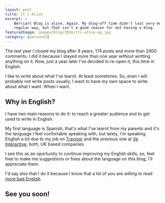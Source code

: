 ```yaml
---
layout: post
title: It's Alive
excerpt: >
    Berriart Blog is alive. Again. My blog-off time didn't last very much, I know that probably I will not write in a
    regular way, but that isn't a good reason for not having a blog.
featuredImage: images/blog/2016/its-alive-og.jpg
category: [personal]
---
```


The last year I closed my blog after 8 years, 174 posts and more than 2400 comments. I did it because I stayed more than one year
without writting anything on it. Now, just a year later I've decided to re-open it, this time in English.

I like to write about what I've learnt. At least sometimes. So, even I will probably not write posts usually, I want to have
my own space to write about what I want. When I want.

## Why in English?

I have two main reasons to do it: to reach a greater audience and to get used to write in English.

My first language is Spanish, that's what I've learnt from my parents and it's the language I feel confortable speaking with, but
lately, I'm speaking English a lot due to my job on [Travioor][1] and the previous one at [Ve Interactive][2], both, UK based
companies.

I see this as an oportunity to continue improving my English skills, so, feel free to make me suggestions or fixes about the language
on this blog, I'll appreciate them.

I'd say also that I do it because I know that a lot of you are willing to read [more bad English][3].

## See you soon!

[1]: https://www.travioor.com/
[2]: http://www.veinteractive.com/
[3]: http://ostatic.com/blog/more-bad-english-please
